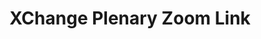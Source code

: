---
title: XChange Plenary Zoom Link
redirect_to: https://ateneo-edu.zoom.us/j/83687524258?pwd=OHgwa2RiYVZwM1cyY2NzR3VaVzFxUT09
redirect_from: 
  - /XChange2022_PlenaryZoom
  - /xchange2022_plenaryzoom
---